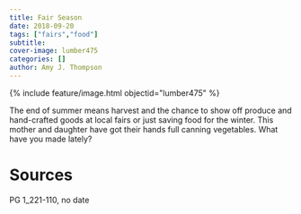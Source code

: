 ```yaml
---
title: Fair Season
date: 2018-09-20
tags: ["fairs","food"]
subtitle: 
cover-image: lumber475
categories: []
author: Amy J. Thompson
---
```


{% include feature/image.html objectid="lumber475" %}

The end of summer means harvest and the chance to show off produce and hand-crafted goods at local fairs or just saving food for the winter. This mother and daughter have got their hands full canning vegetables. What have you made lately?

# Sources

PG 1_221-110, no date